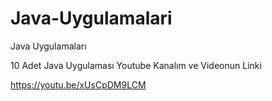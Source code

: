 # Java-Uygulamalari
Java Uygulamaları

10 Adet Java Uygulaması
Youtube Kanalım ve Videonun Linki


https://youtu.be/xUsCpDM9LCM
